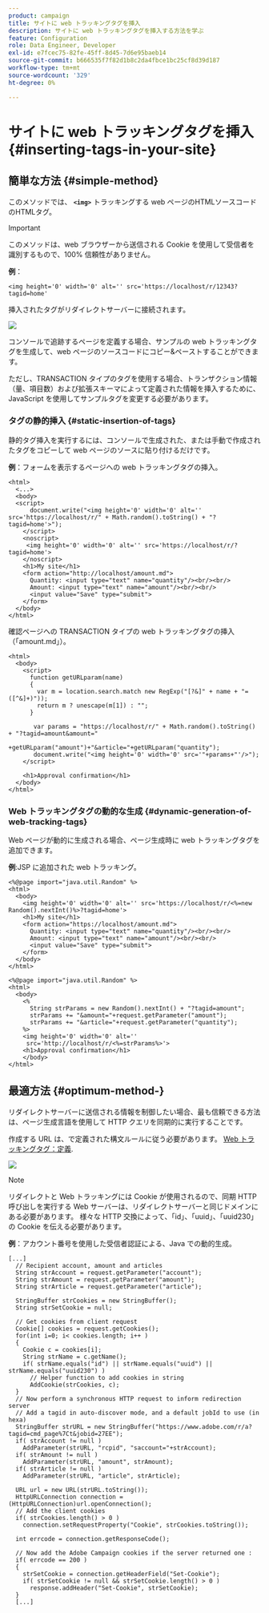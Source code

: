 ```yaml
---
product: campaign
title: サイトに web トラッキングタグを挿入
description: サイトに web トラッキングタグを挿入する方法を学ぶ
feature: Configuration
role: Data Engineer, Developer
exl-id: e7fcec75-82fe-45ff-8d45-7d6e95baeb14
source-git-commit: b666535f7f82d1b8c2da4fbce1bc25cf8d39d187
workflow-type: tm+mt
source-wordcount: '329'
ht-degree: 0%

---
```


# サイトに web トラッキングタグを挿入{#inserting-tags-in-your-site}

## 簡単な方法 {#simple-method}

このメソッドでは、 **`<img>`** トラッキングする web ページのHTMLソースコードのHTMLタグ。

>[!IMPORTANT]
>
>このメソッドは、web ブラウザーから送信される Cookie を使用して受信者を識別するもので、100% 信頼性がありません。

**例**：

```
<img height='0' width='0' alt='' src='https://localhost/r/12343?tagid=home'
```

挿入されたタグがリダイレクトサーバーに接続されます。

![](assets/d_ncs_integration_webtracking_structure2.png)

コンソールで追跡するページを定義する場合、サンプルの web トラッキングタグを生成して、web ページのソースコードにコピー&amp;ペーストすることができます。

ただし、TRANSACTION タイプのタグを使用する場合、トランザクション情報（量、項目数）および拡張スキーマによって定義された情報を挿入するために、JavaScript を使用してサンプルタグを変更する必要があります。

### タグの静的挿入 {#static-insertion-of-tags}

静的タグ挿入を実行するには、コンソールで生成された、または手動で作成されたタグをコピーして web ページのソースに貼り付けるだけです。

**例**：フォームを表示するページへの web トラッキングタグの挿入。

```
<html>
  <...>
  <body>
  <script>
      document.write("<img height='0' width='0' alt='' src='https://localhost/r/" + Math.random().toString() + "?tagid=home'>");
    </script>
    <noscript>
     <img height='0' width='0' alt='' src='https://localhost/r/?tagid=home'>
    </noscript>
    <h1>My site</h1>
    <form action="http://localhost/amount.md">
      Quantity: <input type="text" name="quantity"/><br/><br/>
      Amount: <input type="text" name="amount"/><br/><br/>
      <input value="Save" type="submit">
    </form>
  </body>
</html>
```

確認ページへの TRANSACTION タイプの web トラッキングタグの挿入（「amount.md」）。

```
<html>
  <body>
    <script>
      function getURLparam(name) 
      {
        var m = location.search.match new RegExp("[?&]" + name + "=([^&]+)"));
        return m ? unescape(m[1]) : "";
      }
 
       var params = "https://localhost/r/" + Math.random().toString() + "?tagid=amount&amount="
                      +getURLparam("amount")+"&article="+getURLparam("quantity");
       document.write("<img height='0' width='0' src='"+params+"'/>");
    </script>

    <h1>Approval confirmation</h1>
  </body>
</html>
```

### Web トラッキングタグの動的な生成 {#dynamic-generation-of-web-tracking-tags}

Web ページが動的に生成される場合、ページ生成時に web トラッキングタグを追加できます。

**例**:JSP に追加された web トラッキング。

```
<%@page import="java.util.Random" %>
<html>
  <body>
    <img height='0' width='0' alt='' src='https://localhost/r/<%=new Random().nextInt()%>?tagid=home'>
    <h1>My site</h1>
    <form action="https://localhost/amount.md">
      Quantity: <input type="text" name="quantity"/><br/><br/>
      Amount: <input type="text" name="amount"/><br/><br/>
      <input value="Save" type="submit">
    </form>
  </body>
</html>
```

```
<%@page import="java.util.Random" %>
<html>
  <body>
    <%  
      String strParams = new Random().nextInt() + "?tagid=amount";
      strParams += "&amount="+request.getParameter("amount");
      strParams += "&article="+request.getParameter("quantity");
    %>
    <img height='0' width='0' alt=''
     src='http://localhost/r/<%=strParams%>'>
    <h1>Approval confirmation</h1>
    </body>
</html>
```

## 最適方法 {#optimum-method-}

リダイレクトサーバーに送信される情報を制御したい場合、最も信頼できる方法は、ページ生成言語を使用して HTTP クエリを同期的に実行することです。

作成する URL は、で定義された構文ルールに従う必要があります。 [Web トラッキングタグ：定義](../../configuration/using/web-tracking-tag-definition.md).

![](assets/d_ncs_integration_webtracking_structure3.png)

>[!NOTE]
>
>リダイレクトと Web トラッキングには Cookie が使用されるので、同期 HTTP 呼び出しを実行する Web サーバーは、リダイレクトサーバーと同じドメインにある必要があります。 様々な HTTP 交換によって、「id」、「uuid」、「uuid230」の Cookie を伝える必要があります。

**例**：アカウント番号を使用した受信者認証による、Java での動的生成。

```
[...]
  // Recipient account, amount and articles
  String strAccount = request.getParameter("account");
  String strAmount = request.getParameter("amount");
  String strArticle = request.getParameter("article");

  StringBuffer strCookies = new StringBuffer();
  String strSetCookie = null;

  // Get cookies from client request
  Cookie[] cookies = request.getCookies();
  for(int i=0; i< cookies.length; i++ )
  {
    Cookie c = cookies[i];
    String strName = c.getName();
    if( strName.equals("id") || strName.equals("uuid") || strName.equals("uuid230") )
      // Helper function to add cookies in string
      AddCookie(strCookies, c);
  }
  // Now perform a synchronous HTTP request to inform redirection server
  // Add a tagid in auto-discover mode, and a default jobId to use (in hexa)
  StringBuffer strURL = new StringBuffer("https://www.adobe.com/r/a?tagid=cmd_page%7Ct&jobid=27EE");
  if( strAccount != null )
    AddParameter(strURL, "rcpid", "saccount="+strAccount);
  if( strAmount != null )
    AddParameter(strURL, "amount", strAmount);
  if( strArticle != null )
    AddParameter(strURL, "article", strArticle);
  
  URL url = new URL(strURL.toString());
  HttpURLConnection connection = (HttpURLConnection)url.openConnection();
  // Add the client cookies
  if( strCookies.length() > 0 )
    connection.setRequestProperty("Cookie", strCookies.toString());

  int errcode = connection.getResponseCode();

  // Now add the Adobe Campaign cookies if the server returned one :
  if( errcode == 200 )
  {
    strSetCookie = connection.getHeaderField("Set-Cookie");
    if( strSetCookie != null && strSetCookie.length() > 0 )
      response.addHeader("Set-Cookie", strSetCookie);
  }
  [...]
```
